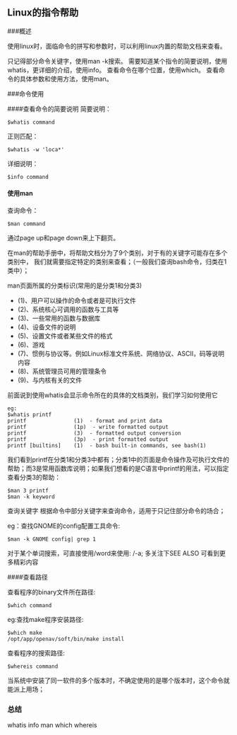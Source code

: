 ## Linux的指令帮助

###概述

使用linux时，面临命令的拼写和参数时，可以利用linux内置的帮助文档来查看。

只记得部分命令关键字，使用man -k搜索。
需要知道某个指令的简要说明，使用whatis，更详细的介绍，使用info。
查看命令在哪个位置，使用which。
查看命令的具体参数和使用方法，使用man。


###命令使用

####查看命令的简要说明
简要说明：

	$whatis command

正则匹配：

	$whatis -w 'loca*'

详细说明：
	
	$info command

#### 使用man

查询命令：

	$man command

通过page up和page down来上下翻页。

在man的帮助手册中，将帮助文档分为了9个类别，对于有的关键字可能存在多个类别中， 我们就需要指定特定的类别来查看；（一般我们查询bash命令，归类在1类中）；

man页面所属的分类标识(常用的是分类1和分类3)

- (1)、用户可以操作的命令或者是可执行文件
- (2)、系统核心可调用的函数与工具等
- (3)、一些常用的函数与数据库
- (4)、设备文件的说明
- (5)、设置文件或者某些文件的格式
- (6)、游戏
- (7)、惯例与协议等。例如Linux标准文件系统、网络协议、ASCⅡ，码等说明内容
- (8)、系统管理员可用的管理条令
- (9)、与内核有关的文件

前面说到使用whatis会显示命令所在的具体的文档类别，我们学习如何使用它

	eg:
	$whatis printf
	printf               (1)  - format and print data
	printf               (1p)  - write formatted output
	printf               (3)  - formatted output conversion
	printf               (3p)  - print formatted output
	printf [builtins]    (1)  - bash built-in commands, see bash(1)

我们看到printf在分类1和分类3中都有；分类1中的页面是命令操作及可执行文件的帮助；而3是常用函数库说明；如果我们想看的是C语言中printf的用法，可以指定查看分类3的帮助：

	$man 3 printf
	$man -k keyword

查询关键字 根据命令中部分关键字来查询命令，适用于只记住部分命令的场合；

eg：查找GNOME的config配置工具命令:

	$man -k GNOME config| grep 1

对于某个单词搜索，可直接使用/word来使用: /-a; 多关注下SEE ALSO 可看到更多精彩内容


####查看路径

查看程序的binary文件所在路径:

	$which command

eg:查找make程序安装路径:

	$which make
	/opt/app/openav/soft/bin/make install

查看程序的搜索路径:

	$whereis command

当系统中安装了同一软件的多个版本时，不确定使用的是哪个版本时，这个命令就能派上用场；

### 总结

whatis info man which whereis